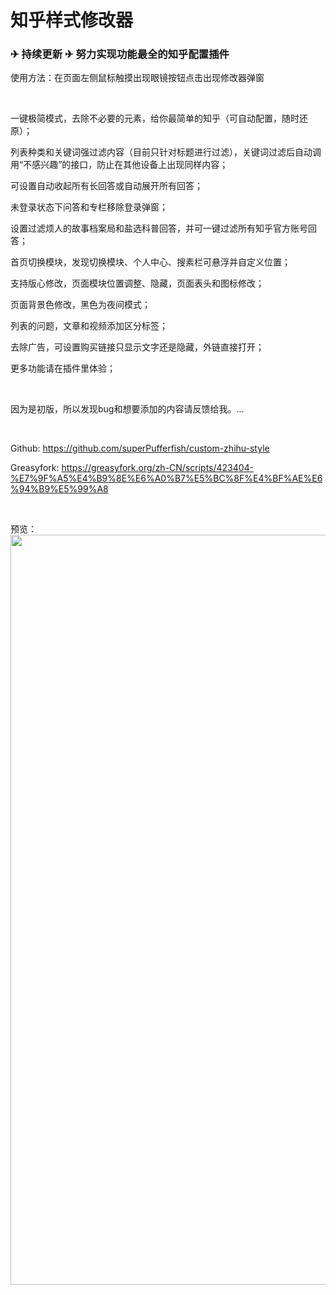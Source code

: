 # 知乎样式修改器
### ✈ 持续更新 ✈ 努力实现功能最全的知乎配置插件

<p>使用方法：在页面左侧鼠标触摸出现眼镜按钮点击出现修改器弹窗</p>
<br/>
<p>一键极简模式，去除不必要的元素，给你最简单的知乎（可自动配置，随时还原）；</p>
<p>列表种类和关键词强过滤内容（目前只针对标题进行过滤），关键词过滤后自动调用“不感兴趣”的接口，防止在其他设备上出现同样内容；</p>
<p>可设置自动收起所有长回答或自动展开所有回答；</p>
<p>未登录状态下问答和专栏移除登录弹窗；</p>
<p>设置过滤烦人的故事档案局和盐选科普回答，并可一键过滤所有知乎官方账号回答；</p>
<p>首页切换模块，发现切换模块、个人中心、搜素栏可悬浮并自定义位置；</p>
<p>支持版心修改，页面模块位置调整、隐藏，页面表头和图标修改；</p>
<p>页面背景色修改，黑色为夜间模式；</p>
<p>列表的问题，文章和视频添加区分标签；</p>
<p>去除广告，可设置购买链接只显示文字还是隐藏，外链直接打开；</p>
<p>更多功能请在插件里体验；</p>

<br/>
<p>因为是初版，所以发现bug和想要添加的内容请反馈给我。...</p>
<br/>
<p>Github: <a href="https://github.com/superPufferfish/custom-zhihu-style" target="_blank">https://github.com/superPufferfish/custom-zhihu-style</a></p>

<p>Greasyfork: <a href="https://greasyfork.org/zh-CN/scripts/423404-%E7%9F%A5%E4%B9%8E%E6%A0%B7%E5%BC%8F%E4%BF%AE%E6%94%B9%E5%99%A8" target="_blank">https://greasyfork.org/zh-CN/scripts/423404-%E7%9F%A5%E4%B9%8E%E6%A0%B7%E5%BC%8F%E4%BF%AE%E6%94%B9%E5%99%A8</a></p>
<br/>

预览：
<img width="1200" src="https://github.com/superPufferfish/custom-zhihu-style/blob/main/development/preview.png">
